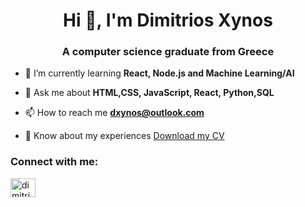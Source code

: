<h1 align="center">Hi 👋, I'm Dimitrios Xynos</h1>
<h3 align="center">A computer science graduate from Greece</h3>

- 🌱 I’m currently learning **React, Node.js and Machine Learning/AI**

- 💬 Ask me about **HTML,CSS, JavaScript, React, Python,SQL**

- 📫 How to reach me **dxynos@outlook.com**

- 📄 Know about my experiences [Download my CV](https://drive.google.com/uc?export=download&id=1U1PRXHN7D7zvES9OS12zcB_zqtoQ4vNg)

<h3 align="left">Connect with me:</h3>
<p align="left">
<a href="https://linkedin.com/in/dimitrios-xynos-aa80a0177" target="blank"><img align="center" src="https://raw.githubusercontent.com/rahuldkjain/github-profile-readme-generator/master/src/images/icons/Social/linked-in-alt.svg" alt="dimitrios-xynos-aa80a0177" height="30" width="40" /></a>
</p>
